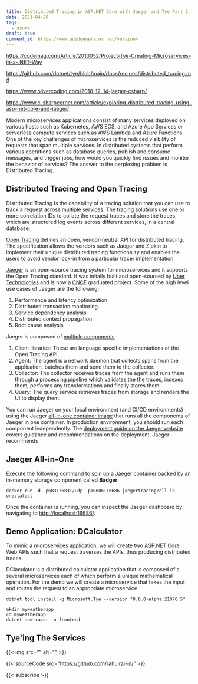 ```yaml
---
title: Distributed Tracing in ASP.NET Core with Jaeger and Tye Part 1 - Distributed Tracing
date: 2021-04-20
tags:
  - azure
draft: true
comment_id: https://www.uuidgenerator.net/version4
---
```


https://codemag.com/Article/2010052/Project-Tye-Creating-Microservices-in-a-.NET-Way

https://github.com/dotnet/tye/blob/main/docs/recipes/distributed_tracing.md

https://www.olivercoding.com/2018-12-14-jaeger-csharp/

https://www.c-sharpcorner.com/article/exploring-distributed-tracing-using-asp-net-core-and-jaeger/

Modern microservices applications consist of many services deployed on various hosts such as Kubernetes, AWS ECS, and Azure App Services or serverless compute services such as AWS Lambda and Azure Functions. One of the key challenges of microservices is the reduced visibility of requests that span multiple services. In distributed systems that perform various operations such as database queries, publish and consume messages, and trigger jobs, how would you quickly find issues and monitor the behavior of services? The answer to the perplexing problem is Distributed Tracing.

## Distributed Tracing and Open Tracing

Distributed Tracing is the capability of a tracing solution that you can use to track a request across multiple services. The tracing solutions use one or more correlation IDs to collate the request traces and store the traces, which are structured log events across different services, in a central database.

[Open Tracing](https://opentracing.io/) defines an open, vendor-neutral API for distributed tracing. The specification allows the vendors such as Jaeger and Zipkin to implement their unique distributed tracing functionality and enables the users to avoid vendor lock-in from a particular tracer implementation.

[Jaeger](https://www.jaegertracing.io/) is an open-source tracing system for microservices and it supports the Open Tracing standard. It was initally built and open-sourced by [Uber Technologies](https://uber.github.io/) and is now a [CNCF](https://www.cncf.io/) graduated project. Some of the high level use cases of Jaeger are the following:

1. Performance and latency optimization
2. Distributed transaction monitoring
3. Service dependency analysis
4. Distributed context propagation
5. Root cause analysis

Jaeger is composed of [multiple components](https://www.jaegertracing.io/docs/1.22/architecture/):

1. Client libraries: These are language specific implementations of the Open Tracing API.
2. Agent: The agent is a network daemon that collects spans from the application, batches them and send them to the collector.
3. Collector: The collector receives traces from the agent and runs them through a processing pipeline which validates the the traces, indexes them, performs any transformations and finally stores them.
4. Query: The query service retrieves traces from storage and renders the UI to display them.

You can run Jaeger on your local environment (and CI/CD environments) using the Jaeger [all-in-one container image](https://hub.docker.com/r/jaegertracing/all-in-one) that runs all the components of Jaeger in one container. In production environment, you should run each component independently. The [deployment guide on the Jaeger website](https://www.jaegertracing.io/docs/1.22/deployment/) covers guidance and recommendations on the deployment. Jaeger recommends

## Jaeger All-in-One

Execute the following command to spin up a Jaeger container backed by an in-memory storage component called **Badger**.

```shell
docker run -d -p6831:6831/udp -p16686:16686 jaegertracing/all-in-one:latest
```

Once the container is running, you can inspect the Jaeger dashboard by navigating to [http://localhost:16686/](http://localhost:16686/).

## Demo Application: DCalculator

To mimic a microservices application, we will create two ASP.NET Core Web APIs such that a request traverses the APIs, thus producing distributed traces.

DClaculator is a distributed calculator application that is composed of a several microservices each of which perform a unique mathematical operation. For the demo we will create a microservice that takes the input and routes the request to an appropriate microservice.

```shell
dotnet tool install -g Microsoft.Tye --version "0.6.0-alpha.21070.5"
```

```shell
mkdir myweatherapp
cd myweatherapp
dotnet new razor -n frontend
```

## Tye'ing The Services

{{< img src="" alt="" >}}

{{< sourceCode src="https://github.com/rahulrai-in/" >}}

{{< subscribe >}}
